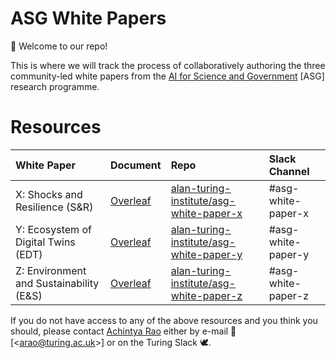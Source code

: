 # ASG White Papers

🎉 Welcome to our repo!

This is where we will track the process of collaboratively authoring the three community-led white papers from the [AI for Science and Government](https://www.turing.ac.uk/research/asg) [ASG] research programme.

# Resources

| White Paper                             | Document                                                              | Repo                                                                                                  | Slack Channel      |
|:----------------------------------------|:----------------------------------------------------------------------|:------------------------------------------------------------------------------------------------------|:-------------------|
| X: Shocks and Resilience (S&R)          | [Overleaf](https://www.overleaf.com/project/61f2d68fc1673471017a0445) | [alan-turing-institute/asg-white-paper-x](https://github.com/alan-turing-institute/asg-white-paper-x) | #asg-white-paper-x |
| Y: Ecosystem of Digital Twins (EDT)     | [Overleaf](https://www.overleaf.com/project/61f2d6aec1673427a27a0817) | [alan-turing-institute/asg-white-paper-y](https://github.com/alan-turing-institute/asg-white-paper-y) | #asg-white-paper-y |
| Z: Environment and Sustainability (E&S) | [Overleaf](https://www.overleaf.com/project/61f2d6b6c167340d227a0908) | [alan-turing-institute/asg-white-paper-z](https://github.com/alan-turing-institute/asg-white-paper-z) | #asg-white-paper-z |

If you do not have access to any of the above resources and you think you should, please contact [Achintya Rao](https://github.com/RaoOfPhysics) either by e-mail 📧 [&lt;[arao@turing.ac.uk](mailto:arao@turing.ac.uk)&gt;] or on the Turing Slack 🕊.

